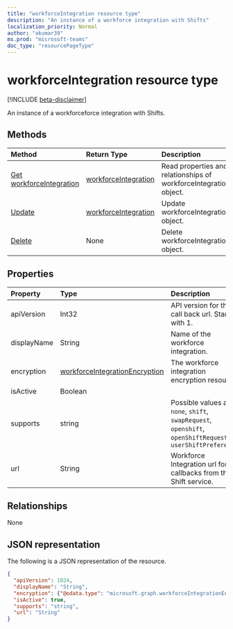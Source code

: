 ```yaml
---
title: "workforceIntegration resource type"
description: "An instance of a workforce integration with Shifts"
localization_priority: Normal
author: "akumar39"
ms.prod: "microsoft-teams"
doc_type: "resourcePageType"
---
```


# workforceIntegration resource type

[!INCLUDE [beta-disclaimer](../../includes/beta-disclaimer.md)]

An instance of a workforceforce integration with Shifts.

## Methods

| Method       | Return Type | Description |
|:-------------|:------------|:------------|
| [Get workforceIntegration](../api/workforceintegration-get.md) | [workforceIntegration](workforceintegration.md) | Read properties and relationships of workforceIntegration object. |
| [Update](../api/workforceintegration-update.md) | [workforceIntegration](workforceintegration.md) | Update workforceIntegration object. |
| [Delete](../api/workforceintegration-delete.md) | None | Delete workforceIntegration object. |

## Properties

| Property     | Type        | Description |
|:-------------|:------------|:------------|
|apiVersion|Int32|API version for the call back url. Start with 1.|
|displayName|String|Name of the workforce integration.|
|encryption|[workforceIntegrationEncryption](workforceintegrationencryption.md)|The workforce integration encryption resource.|
|isActive|Boolean||
|supports|string| Possible values are: `none`, `shift`, `swapRequest`, `openshift`, `openShiftRequest`, `userShiftPreferences`|
|url|String| Workforce Integration url for callbacks from the Shift service.|

## Relationships

None

## JSON representation

The following is a JSON representation of the resource.

<!-- {
  "blockType": "resource",
  "optionalProperties": [

  ],
  "@odata.type": "microsoft.graph.workforceIntegration",
  "baseType": ""
}-->

```json
{
  "apiVersion": 1024,
  "displayName": "String",
  "encryption": {"@odata.type": "microsoft.graph.workforceIntegrationEncryption"},
  "isActive": true,
  "supports": "string",
  "url": "String"
}
```

<!-- uuid: 16cd6b66-4b1a-43a1-adaf-3a886856ed98
2019-02-04 14:57:30 UTC -->
<!-- {
  "type": "#page.annotation",
  "description": "workforceIntegration resource",
  "keywords": "",
  "section": "documentation",
  "tocPath": ""
}-->
